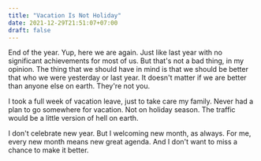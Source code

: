 ```yaml
---
title: "Vacation Is Not Holiday"
date: 2021-12-29T21:51:07+07:00
draft: false
---
```



End of the year. Yup, here we are again. Just like last year with no significant achievements for most of us. But that's not a bad thing, in my opinion. The thing that we should have in mind is that we should be better that who we were yesterday or last year. It doesn't matter if we are better than anyone else on earth. They're not you.

I took a full week of vacation leave, just to take care my family. Never had a plan to go somewhere for vacation. Not on holiday season. The traffic would be a little version of hell on earth.

I don't celebrate new year. But I welcoming new month, as always. For me, every new month means new great agenda. And I don't want to miss a chance to make it better.